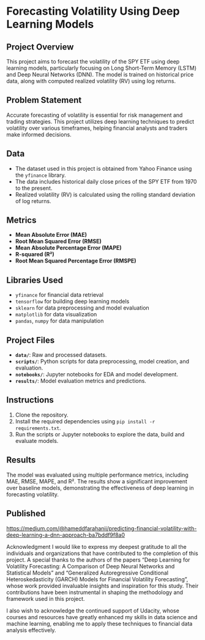 # Forecasting Volatility Using Deep Learning Models

## Project Overview
This project aims to forecast the volatility of the SPY ETF using deep learning models, particularly focusing on Long Short-Term Memory (LSTM) and Deep Neural Networks (DNN). The model is trained on historical price data, along with computed realized volatility (RV) using log returns.

## Problem Statement
Accurate forecasting of volatility is essential for risk management and trading strategies. This project utilizes deep learning techniques to predict volatility over various timeframes, helping financial analysts and traders make informed decisions.

## Data
- The dataset used in this project is obtained from Yahoo Finance using the `yfinance` library.
- The data includes historical daily close prices of the SPY ETF from 1970 to the present.
- Realized volatility (RV) is calculated using the rolling standard deviation of log returns.

## Metrics
- **Mean Absolute Error (MAE)**
- **Root Mean Squared Error (RMSE)**
- **Mean Absolute Percentage Error (MAPE)**
- **R-squared (R²)**
- **Root Mean Squared Percentage Error (RMSPE)**

## Libraries Used
- `yfinance` for financial data retrieval
- `tensorflow` for building deep learning models
- `sklearn` for data preprocessing and model evaluation
- `matplotlib` for data visualization
- `pandas`, `numpy` for data manipulation

## Project Files
- **`data/`**: Raw and processed datasets.
- **`scripts/`**: Python scripts for data preprocessing, model creation, and evaluation.
- **`notebooks/`**: Jupyter notebooks for EDA and model development.
- **`results/`**: Model evaluation metrics and predictions.

## Instructions
1. Clone the repository.
2. Install the required dependencies using `pip install -r requirements.txt`.
3. Run the scripts or Jupyter notebooks to explore the data, build and evaluate models.

## Results
The model was evaluated using multiple performance metrics, including MAE, RMSE, MAPE, and R². The results show a significant improvement over baseline models, demonstrating the effectiveness of deep learning in forecasting volatility.
## Published 
https://medium.com/@hameddfarahanii/predicting-financial-volatility-with-deep-learning-a-dnn-approach-ba7bddf9f8a0

Acknowledgment
I would like to express my deepest gratitude to all the individuals and organizations that have contributed to the completion of this project. A special thanks to the authors of the papers “Deep Learning for Volatility Forecasting: A Comparison of Deep Neural Networks and Statistical Models” and “Generalized Autoregressive Conditional Heteroskedasticity (GARCH) Models for Financial Volatility Forecasting”, whose work provided invaluable insights and inspiration for this study. Their contributions have been instrumental in shaping the methodology and framework used in this project.

I also wish to acknowledge the continued support of Udacity, whose courses and resources have greatly enhanced my skills in data science and machine learning, enabling me to apply these techniques to financial data analysis effectively.
